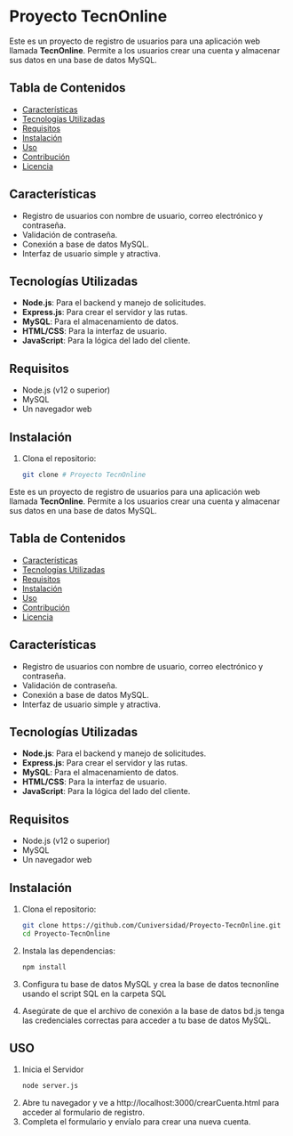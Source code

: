 # Proyecto TecnOnline

Este es un proyecto de registro de usuarios para una aplicación web llamada **TecnOnline**. Permite a los usuarios crear una cuenta y almacenar sus datos en una base de datos MySQL.

## Tabla de Contenidos

- [Características](#características)
- [Tecnologías Utilizadas](#tecnologías-utilizadas)
- [Requisitos](#requisitos)
- [Instalación](#instalación)
- [Uso](#uso)
- [Contribución](#contribución)
- [Licencia](#licencia)

## Características

- Registro de usuarios con nombre de usuario, correo electrónico y contraseña.
- Validación de contraseña.
- Conexión a base de datos MySQL.
- Interfaz de usuario simple y atractiva.

## Tecnologías Utilizadas

- **Node.js**: Para el backend y manejo de solicitudes.
- **Express.js**: Para crear el servidor y las rutas.
- **MySQL**: Para el almacenamiento de datos.
- **HTML/CSS**: Para la interfaz de usuario.
- **JavaScript**: Para la lógica del lado del cliente.

## Requisitos

- Node.js (v12 o superior)
- MySQL
- Un navegador web

## Instalación

1. Clona el repositorio:

   ```bash
   git clone # Proyecto TecnOnline

Este es un proyecto de registro de usuarios para una aplicación web llamada **TecnOnline**. Permite a los usuarios crear una cuenta y almacenar sus datos en una base de datos MySQL.

## Tabla de Contenidos

- [Características](#características)
- [Tecnologías Utilizadas](#tecnologías-utilizadas)
- [Requisitos](#requisitos)
- [Instalación](#instalación)
- [Uso](#uso)
- [Contribución](#contribución)
- [Licencia](#licencia)

## Características

- Registro de usuarios con nombre de usuario, correo electrónico y contraseña.
- Validación de contraseña.
- Conexión a base de datos MySQL.
- Interfaz de usuario simple y atractiva.

## Tecnologías Utilizadas

- **Node.js**: Para el backend y manejo de solicitudes.
- **Express.js**: Para crear el servidor y las rutas.
- **MySQL**: Para el almacenamiento de datos.
- **HTML/CSS**: Para la interfaz de usuario.
- **JavaScript**: Para la lógica del lado del cliente.

## Requisitos

- Node.js (v12 o superior)
- MySQL
- Un navegador web

## Instalación

1. Clona el repositorio:

   ```bash
   git clone https://github.com/Cuniversidad/Proyecto-TecnOnline.git
   cd Proyecto-TecnOnline

2. Instala las dependencias:
   ```bash
   npm install
   
3. Configura tu base de datos MySQL y crea la base de datos tecnonline usando el script SQL en la carpeta SQL
4. Asegúrate de que el archivo de conexión a la base de datos bd.js tenga las credenciales correctas para acceder a tu base de datos MySQL.

## USO 

1. Inicia el Servidor
   ```bash
   node server.js
2. Abre tu navegador y ve a http://localhost:3000/crearCuenta.html para acceder al formulario de registro.
3. Completa el formulario y envíalo para crear una nueva cuenta.
  
